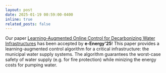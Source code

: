```yaml
---
layout: post
date: 2025-01-19 00:59:00-0400
inline: true
related_posts: false
---
```


Our paper [Learning-Augmented Online Control for Decarbonizing Water Infrastructures](https://arxiv.org/pdf/2501.14232) has been accepted by **e-Energy'25**! 
This paper provides a learning-augmented control algorithm for a critical infrastructure: the municipal water supply systems. 
The algorithm guarantees the worst-case safety of water supply (e.g. for fire protection) while minizing the energy costs for pumping water.
